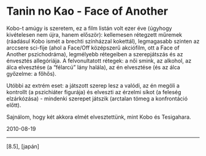 # Tanin no Kao - Face of Another

Kobo-t amúgy is szeretem, ez a film listán volt ezer éve (úgyhogy kivételesen nem újra, hanem először):&nbsp;kellemesen rétegzett műremek (ráadásul Kobo ismét a brechti színházzal kokettál), legmagasabb szinten az arccsere sci-fije (ahol a Face/Off középszerű akciófilm, ott a Face of Another pszichodráma), legmélyebb rétegeiben a szerepjátszás és az énvesztés allegóriája. A felvonultatott rétegek: a női smink, az alkohol, az álca elvesztése (a “félarcú” lány halála), az én elvesztése (és az álca győzelme: a főhős).

Utóbbi az extrém eset: a játszott szerep lesz a valódi, az én megöli a kontrollt (a pszichiáter figurája) és elveszti az érzelmi síkot (a feleség elzárkózása) - mindenki szerepet játszik (arctalan tömeg a konfrontáció előtt).

Sajnálom, hogy két akkora elmét elvesztettünk, mint Kobo és Tesigahara.

2010-08-19 

----

[8.5], [japán]